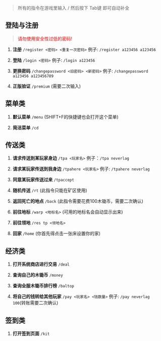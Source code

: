 > 所有的指令在游戏里输入 / 然后按下 Tab键 即可自动补全
## 登陆与注册
> <font color=red>请勿使用安全性过低的密码! </font>

1. **注册** `/register <密码> <重复一次密码>`  例子: `/register a123456 a123456`

2. **登陆** `/login <密码>` 例子: `/login a123456`

3. **更换密码** `/changepassword <旧密码> <新密码>` 例子: `/changepassword a123456 a123456789`

4. **正版验证** `/premium` (需要二次输入)


## 菜单类
1. **默认菜单** `/menu` (SHIFT+F的快捷键也会打开这个菜单)

2. **简洁菜单** `/cd`

## 传送类
1. **请求传送到某玩家身边** `/tpa <玩家名>` 例子：`/tpa neverlag`

2. **请求某玩家传送到我身边** `/tpahere <玩家名>` 例子: `/tpahere neverlag`

3. **同意某玩家传送过来** `/tpaccept`

4. **随机传送** `/rt` (此指令只能在矿区使用)

5. **返回死亡的地点** `/back` (此指令需要花费100木锄币，需要二次确认)

6. **前往地标** `/warp <地标名>` (可用的地标名会自动显示出来)

7. **前往领地** `/res tp <领地名>`

8. **回家** `/home` (你首先得点击一张床设置你的家)

## 经济类

1. **打开系统商店进行交易** `/deal` 

2. **查询自己的木锄币** `/money`

3. **查询全服木锄币排行榜** `/baltop`

4. **将自己的钱转给其他玩家** `/pay <玩家名> <钱数量>` 例子: `/pay neverlag 100`(转账需要二次确认)

## 签到类

1. **打开签到页面** `/kit`